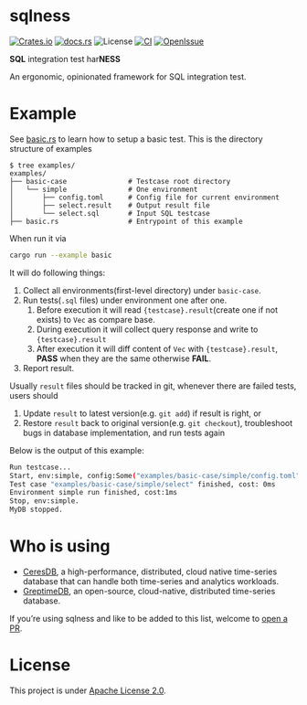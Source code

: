 # sqlness

[![Crates.io](https://img.shields.io/crates/v/sqlness.svg)](https://crates.io/crates/sqlness)
[![docs.rs](https://img.shields.io/docsrs/sqlness/latest)](https://docs.rs/sqlness)
![License](https://img.shields.io/badge/license-Apache--2.0-green.svg)
[![CI](https://github.com/CeresDB/sqlness/actions/workflows/ci.yml/badge.svg)](https://github.com/CeresDB/sqlness/actions/workflows/ci.yml)
[![OpenIssue](https://img.shields.io/github/issues/CeresDB/sqlness)](https://github.com/CeresDB/sqlness/issues)

**SQL** integration test har**NESS**

An ergonomic, opinionated framework for SQL integration test.

# Example

See [basic.rs](examples/basic.rs) to learn how to setup a basic test. This is the directory structure of examples

```
$ tree examples/
examples/
├── basic-case               # Testcase root directory
│   └── simple               # One environment
│       ├── config.toml      # Config file for current environment
│       ├── select.result    # Output result file
│       └── select.sql       # Input SQL testcase
├── basic.rs                 # Entrypoint of this example

```

When run it via
```bash
cargo run --example basic
```
It will do following things:
1. Collect all environments(first-level directory) under `basic-case`.
2. Run tests(`.sql` files) under environment one after one.
   1. Before execution it will read `{testcase}.result`(create one if not exists) to `Vec` as compare base.
   2. During execution it will collect query response and write to `{testcase}.result`
   3. After execution it will diff content of `Vec` with `{testcase}.result`, **PASS** when they are the same otherwise **FAIL**.
3. Report result.

Usually `result` files should be tracked in git, whenever there are failed tests, users should
1. Update `result` to latest version(e.g. `git add`) if result is right, or
2. Restore `result` back to original version(e.g. `git checkout`), troubleshoot bugs in database implementation, and run tests again

Below is the output of this example:
```bash
Run testcase...
Start, env:simple, config:Some("examples/basic-case/simple/config.toml").
Test case "examples/basic-case/simple/select" finished, cost: 0ms
Environment simple run finished, cost:1ms
Stop, env:simple.
MyDB stopped.
```

# Who is using

- [CeresDB](https://github.com/CeresDB/ceresdb), a high-performance, distributed, cloud native time-series database that can handle both time-series and analytics workloads.
- [GreptimeDB](https://github.com/GreptimeTeam/greptimedb/), an open-source, cloud-native, distributed time-series database.

If you’re using sqlness and like to be added to this list, welcome to [open a PR](https://github.com/CeresDB/sqlness/pulls).

# License

This project is under [Apache License 2.0](./LICENSE).
